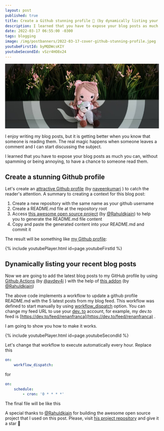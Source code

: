 ```yaml
---
layout: post
published: true
title: Create a Github stunning profile 💫 (by dynamically listing your recent blog posts)
description: I learned that you have to expose your blog posts as much you can, without spamming or being annoying, to have a chance to someone read them.
date: 2022-03-17 06:55:00 -0300
tags: blogging
image: /img/postbanners/2022-03-17-cover-github-stunning-profile.jpeg
youtubeFirstId: byMQDWcsKIY
youtubeSecondId: vSzr4HO8x24
---
```

![cover image](/img/postbanners/2022-03-17-cover-github-stunning-profile.jpeg)

I enjoy writing my blog posts, but it is getting better when you know that someone is reading them. The real magic happens when someone leaves a comment and I can start discussing the subject. 

I learned that you have to expose your blog posts as much you can, without spamming or being annoying, to have a chance to someone read them.

## Create a stunning Github profile

Let's create an [attractive Github profile](https://naveenkumarj.hashnode.dev/tricks-and-hacks-how-to-make-your-github-profile-readmemd-looks-stunning-within-3-steps) (by  [naveenkumarj](https://www.linkedin.com/in/naveenkumar-j-610147174/)  )  to catch the reader's attention. A summary to creating a context for this blog post:

1. Create a new repository with the same name as your github username 
2. Create a README.md file at the repository root
3. Access [this awesome open source project](https://rahuldkjain.github.io/gh-profile-readme-generator/) (by [@Rahuldkjain](https://twitter.com/Rahuldkjain)) to help you to generate the README.md file content
4. Copy and paste the generated content into your README.md and commit it

The result will be something like [my Github profile](https://github.com/renanfranca):

{% include youtubePlayer.html id=page.youtubeFirstId %}

## Dynamically listing your recent blog posts

Now we are going to add the latest blog posts to my GitHub profile by using [Github Actions](https://dev.to/entando/get-started-with-github-actions-1gde) (by [@avdev4j](https://twitter.com/avdev4j) ) with the help of [this addon](https://rahuldkjain.github.io/gh-profile-readme-generator/addons) (by [@Rahuldkjain](https://twitter.com/Rahuldkjain))

<script src="https://gist.github.com/renanfranca/66eef25dd7fb00ace885e07d049cfc79.js"></script>

The above code implements a workflow to update a github profile README.md with the 5 latest posts from my blog feed. This workflow was defined to start manually by using [workflow_dispatch](https://docs.github.com/en/actions/using-workflows/events-that-trigger-workflows#workflow_dispatch) option. You can change my feed URL to use your [dev. to](http://dev.to) account, for example, my dev.to feed is [https://dev.to/feed/renanfranca](https://dev.to/feed/renanfranca) .

I am going to show you how to make it works.

{% include youtubePlayer.html id=page.youtubeSecondId %}

Let's change that workflow to execute automatically every hour. Replace this
```yaml
on: 
    workflow_dispatch:
```
for 

```yaml
on: 
    schedule:
        - cron: '0 * * * *'
```
The final file will be like this

<script src="https://gist.github.com/renanfranca/8fe7bf5c34cbc28e849c0bc14fea2437.js"></script>

A special thanks to [@Rahuldkjain](https://twitter.com/Rahuldkjain) for building the awesome open source project that I used on this post. Please, visit [his project repository](https://github.com/rahuldkjain/github-profile-readme-generator) and give it a star 🤩

